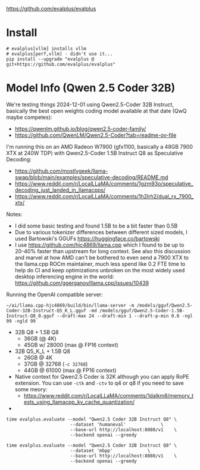 https://github.com/evalplus/evalplus
# Install
```
# evalplus[vllm] installs vllm
# evalplus[perf,vllm] - didn't use it...
pip install --upgrade "evalplus @ git+https://github.com/evalplus/evalplus"
```
# Model Info (Qwen 2.5 Coder 32B)
We're testing things 2024-12-01 using Qwen2.5-Coder 32B Instruct, basically the best open weights coding model available at that date (QwQ maybe competes):
- https://qwenlm.github.io/blog/qwen2.5-coder-family/
- https://github.com/QwenLM/Qwen2.5-Coder?tab=readme-ov-file

I'm running this on an AMD Radeon W7900 (gfx1100, basically a 48GB 7900 XTX at 240W TDP) with Qwen2.5-Coder 1.5B Instruct Q8 as Speculative Decoding:
- https://github.com/mostlygeek/llama-swap/blob/main/examples/speculative-decoding/README.md
- https://www.reddit.com/r/LocalLLaMA/comments/1gzm93o/speculative_decoding_just_landed_in_llamacpps/
- https://www.reddit.com/r/LocalLLaMA/comments/1h2lrh2/dual_rx_7900_xtx/

Notes:
- I did some basic testing and found 1.5B to be a bit faster than 0.5B
- Due to various tokenizer differences between different sized models, I used Bartowski's GGUFs https://huggingface.co/bartowski
- I use https://github.com/hjc4869/llama.cpp which I found to be up to 20-40% faster than upstream for long context. See also this discussion and marvel at how AMD can't be bothered to even send a 7900 XTX to the llama.cpp ROCm maintainer, much less spend like 0.2 FTE time to help do CI and keep optimizations unbroken on the most widely used desktop inferencing engine in the world: https://github.com/ggerganov/llama.cpp/issues/10439

Running the OpenAI compatible server:
```
~/ai/llama.cpp-hjc4869/build/bin/llama-server -m /models/gguf/Qwen2.5-Coder-32B-Instruct-Q5_K_L.gguf -md /models/gguf/Qwen2.5-Coder-1.5B-Instruct-Q8_0.gguf --draft-max 24 --draft-min 1 --draft-p-min 0.6 -ngl 99 -ngld 99
```
- 32B Q8 + 1.5B Q8
	- 36GB (@ 4K)
	- 45GB w/ 28000 (max @ FP16 context)
- 32B Q5_K_L + 1.5B Q8
	- 26GB @ 4K
	- 37GB @ 32768 (`-c 32768`)
	- 44GB @ 61000 (max @ FP16 context)
- Native context for Qwen2.5 Coder is 32K although you can apply RoPE extension. You can use `-ctk` and `-ctv` to q4 or q8 if you need to save some meory:
	- https://www.reddit.com/r/LocalLLaMA/comments/1dalkm8/memory_tests_using_llamacpp_kv_cache_quantization/
- 

```
time evalplus.evaluate --model "Qwen2.5 Coder 32B Instruct Q8" \
                        --dataset 'humaneval'             \
                        --base-url http://localhost:8080/v1    \
                        --backend openai --greedy
```

```
time evalplus.evaluate --model "Qwen2.5 Coder 32B Instruct Q8" \
                        --dataset 'mbpp'             \
                        --base-url http://localhost:8080/v1    \
                        --backend openai --greedy
```